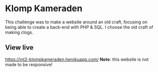 # Klomp Kameraden
This challenge was to make a website around an old craft, focusing on being able to create a back-end with PHP & SQL. I choose the old craft of making clogs.

## View live
https://int2-klompkameraden.herokuapp.com/
**Note**: this website is not made to be responsive!
